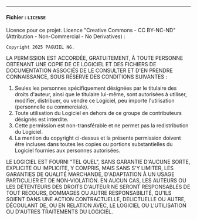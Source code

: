 
---

#### **Fichier : `LICENSE`**
Licence pour ce projet. Licence "Creative Commons - CC BY-NC-ND" (Attribution - Non-Commercial - No Derivatives) :

```text
Copyright 2025 PAGUIEL NG.
```
LA PERMISSION EST ACCORDÉE, GRATUITEMENT, À TOUTE PERSONNE OBTENANT UNE COPIE DE CE LOGICIEL ET DES FICHIERS DE DOCUMENTATION ASSOCIÉS DE LE CONSULTER ET D'EN PRENDRE CONNAISSANCE, SOUS RÉSERVE DES CONDITIONS SUIVANTES :

1. Seules les personnes spécifiquement désignées par le titulaire des droits d'auteur, ainsi que le titulaire lui-même, sont autorisées à utiliser, modifier, distribuer, ou vendre ce Logiciel, peu importe l'utilisation (personnelle ou commerciale).
2. Toute utilisation du Logiciel en dehors de ce groupe de contributeurs désignés est interdite.
3. Cette permission est non-transférable et ne permet pas la redistribution du Logiciel.
4. La mention du copyright ci-dessus et la présente permission doivent être incluses dans toutes les copies ou portions substantielles du Logiciel fournies aux personnes autorisées.

LE LOGICIEL EST FOURNI "TEL QUEL", SANS GARANTIE D'AUCUNE SORTE, EXPLICITE OU IMPLICITE, Y COMPRIS, MAIS SANS S'Y LIMITER, LES GARANTIES DE QUALITÉ MARCHANDE, D'ADAPTATION À UN USAGE PARTICULIER ET DE NON-VIOLATION. EN AUCUN CAS, LES AUTEURS OU LES DÉTENTEURS DES DROITS D'AUTEUR NE SERONT RESPONSABLES DE TOUT RECOURS, DOMMAGES OU AUTRE RESPONSABILITÉ, QU'ILS SOIENT DANS UNE ACTION CONTRACTUELLE, DELICTUELLE OU AUTRE, DÉCOULANT DE, OU EN RELATION AVEC, LE LOGICIEL OU L'UTILISATION OU D'AUTRES TRAITEMENTS DU LOGICIEL.

